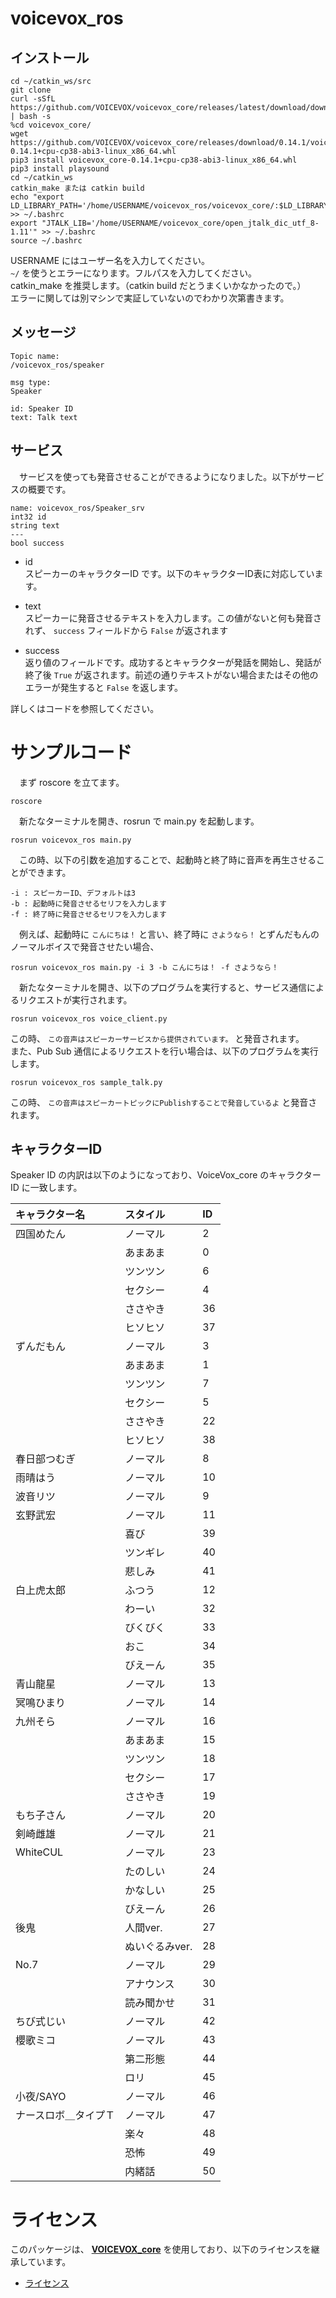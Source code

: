 # voicevox_ros
## インストール
```
cd ~/catkin_ws/src
git clone
curl -sSfL https://github.com/VOICEVOX/voicevox_core/releases/latest/download/download.sh | bash -s
%cd voicevox_core/
wget https://github.com/VOICEVOX/voicevox_core/releases/download/0.14.1/voicevox_core-0.14.1+cpu-cp38-abi3-linux_x86_64.whl
pip3 install voicevox_core-0.14.1+cpu-cp38-abi3-linux_x86_64.whl
pip3 install playsound
cd ~/catkin_ws
catkin_make または catkin build
echo "export LD_LIBRARY_PATH='/home/USERNAME/voicevox_ros/voicevox_core/:$LD_LIBRARY_PATH'" >> ~/.bashrc
export "JTALK_LIB='/home/USERNAME/voicevox_core/open_jtalk_dic_utf_8-1.11'" >> ~/.bashrc
source ~/.bashrc
```
USERNAME にはユーザー名を入力してください。<br>
```~/```
を使うとエラーになります。フルパスを入力してください。<br>
catkin_make を推奨します。（catkin build だとうまくいかなかったので。）<br>
エラーに関しては別マシンで実証していないのでわかり次第書きます。

## メッセージ
```
Topic name:
/voicevox_ros/speaker

msg type:
Speaker

id: Speaker ID
text: Talk text
```

## サービス
　サービスを使っても発音させることができるようになりました。以下がサービスの概要です。

```
name: voicevox_ros/Speaker_srv 
int32 id
string text
---
bool success
```
- id<br>
    スピーカーのキャラクターID です。以下のキャラクターID表に対応しています。

- text<br>
    スピーカーに発音させるテキストを入力します。この値がないと何も発音されず、
    ```success```
    フィールドから
    ```False```
    が返されます

- success<br>
    返り値のフィールドです。成功するとキャラクターが発話を開始し、発話が終了後
    ```True```
    が返されます。前述の通りテキストがない場合またはその他のエラーが発生すると
    ```False```
    を返します。

詳しくはコードを参照してください。

# サンプルコード
　まず roscore を立てます。
```
roscore
```
　新たなターミナルを開き、rosrun で main.py を起動します。
```
rosrun voicevox_ros main.py
```
　この時、以下の引数を追加することで、起動時と終了時に音声を再生させることができます。
```
-i : スピーカーID、デフォルトは3
-b : 起動時に発音させるセリフを入力します
-f : 終了時に発音させるセリフを入力します
```
　例えば、起動時に
```こんにちは！```
と言い、終了時に
```さようなら！```
とずんだもんのノーマルボイスで発音させたい場合、
```
rosrun voicevox_ros main.py -i 3 -b こんにちは！ -f さようなら！
```
　新たなターミナルを開き、以下のプログラムを実行すると、サービス通信によるリクエストが実行されます。
```
rosrun voicevox_ros voice_client.py
```
この時、
```この音声はスピーカーサービスから提供されています。```
と発音されます。<br>
 また、Pub Sub 通信によるリクエストを行い場合は、以下のプログラムを実行します。
```
rosrun voicevox_ros sample_talk.py
```
この時、
```この音声はスピーカートピックにPublishすることで発音しているよ```
と発音されます。

## キャラクターID
Speaker ID の内訳は以下のようになっており、VoiceVox_core のキャラクターID に一致します。

|キャラクター名|スタイル|ID|
|:----|:----|:----|
|四国めたん|ノーマル|2|
||あまあま|0|
||ツンツン|6|
||セクシー|4|
||ささやき|36|
||ヒソヒソ|37|
|ずんだもん|ノーマル|3|
||あまあま|1|
||ツンツン|7|
||セクシー|5|
||ささやき|22|
||ヒソヒソ|38|
|春日部つむぎ|ノーマル|8|
|雨晴はう|ノーマル|10|
|波音リツ|ノーマル|9|
|玄野武宏|ノーマル|11|
||喜び|39|
||ツンギレ|40|
||悲しみ|41|
|白上虎太郎|ふつう|12|
||わーい|32|
||びくびく|33|
||おこ|34|
||びえーん|35|
|青山龍星|ノーマル|13|
|冥鳴ひまり|ノーマル|14|
|九州そら|ノーマル|16|
||あまあま|15|
||ツンツン|18|
||セクシー|17|
||ささやき|19|
|もち子さん|ノーマル|20|
|剣崎雌雄|ノーマル|21|
|WhiteCUL|ノーマル|23|
||たのしい|24|
||かなしい|25|
||びえーん|26|
|後鬼|人間ver.|27|
||ぬいぐるみver.|28|
|No.7|ノーマル|29|
||アナウンス|30|
||読み聞かせ|31|
|ちび式じい|ノーマル|42|
|櫻歌ミコ|ノーマル|43|
||第二形態|44|
||ロリ|45|
|小夜/SAYO|ノーマル|46|
|ナースロボ＿タイプＴ|ノーマル|47|
||楽々|48|
||恐怖|49|
||内緒話|50|

# ライセンス
このパッケージは、
**[VOICEVOX_core](https://github.com/VOICEVOX/voicevox_core)**
を使用しており、以下のライセンスを継承しています。

- [ライセンス](https://github.com/VOICEVOX/voicevox_core#ライセンス)
